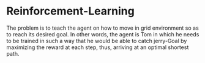 # Reinforcement-Learning

The problem is to teach the agent on how to move in grid environment so as to reach its desired goal. In other words, the agent is Tom in which he needs to be trained in such a way that he would be able to catch jerry-Goal by maximizing the reward at each step, thus, arriving at an optimal shortest path.
